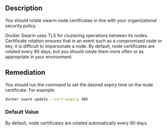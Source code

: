 ## Description

You should rotate swarm node certificates in line with your organizational security policy.

Docker Swarm uses TLS for clustering operations between its nodes. Certificate rotation ensures that in an event such as a compromised node or key, it is difficult to impersonate a node. By default, node certificates are rotated every 90 days, but you should rotate them more often or as appropriate in your environment.

## Remediation

You should run the command to set the desired expiry time on the node certificate. For example:

```bash
docker swarm update --cert-expiry 48h
```

### Default Value

By default, node certificates are rotated automatically every 90 days.
